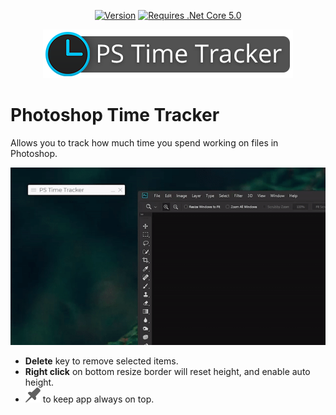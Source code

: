 <div align="center">
  
[![Version](https://img.shields.io/github/v/release/mortuusars/PhotoshopTimeTracker?label=Latest%20Version)](https://github.com/mortuusars/PhotoshopTimeTracker/releases/latest)
[![Requires .Net Core 5.0](https://img.shields.io/badge/Requires-.NET%205.0%20Runtime-orange)](https://dotnet.microsoft.com/download)
  
</div>

<div align="center">
    <a href="https://github.com/mortuusars/PhotoshopTimeTracker/releases"><img src="media/PSTimeTracker-Logo-400.png" width="400"><a>
</div>

# Photoshop Time Tracker
Allows you to track how much time you spend working on files in Photoshop.

![](media/showcase.gif)

- **Delete** key to remove selected items.
- **Right click** on bottom resize border will reset height, and enable auto height.
- ![](media/pin.png) to keep app always on top.




